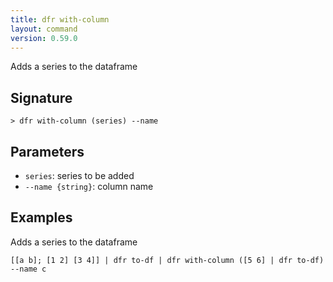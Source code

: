 ```yaml
---
title: dfr with-column
layout: command
version: 0.59.0
---
```


Adds a series to the dataframe

## Signature

```> dfr with-column (series) --name```

## Parameters

 -  `series`: series to be added
 -  `--name {string}`: column name

## Examples

Adds a series to the dataframe
```shell
[[a b]; [1 2] [3 4]] | dfr to-df | dfr with-column ([5 6] | dfr to-df) --name c
```

